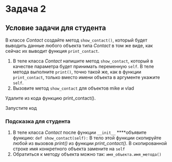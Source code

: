 # Задача 2

## Условие задачи для студента
В классе *Contact* создайте метод `show_contact()`, который будет выводить данные любого объекта типа *Contact* в том же виде, как сейчас их выводит функция `print_contact`.

1. В теле класса *Contact* напишите метод `show_contact`, который в качестве параметра будет принимать переменную `self`. В теле метода выполните `print()`, точно такой же, как в функции `print_contact`, только вместо имени объекта в аргументе укажите `self`.
2. Вызовите метод `show_contact` для объектов mike и vlad

Удалите из кода функцию print_contact().

Запустите код

### Подсказка для студента
1. В теле класса *Contact* после функции `__init__` ****объявите функцию: `def show_contact(self):`
В тело этой функции скопируйте любой из вызовов *print()* из функции *print_contact()*. 
В скопированной строке имя конкретного объекта замените на `self`
2. Обратиться к методу объекта можно так: `имя_объекта.имя_метода()`